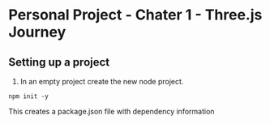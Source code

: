 # Personal Project - Chater 1 - Three.js Journey 

## Setting up a project

1. In an empty project create the new node project.

`npm init -y`

This creates a package.json file with dependency information




